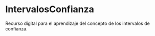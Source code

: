 # IntervalosConfianza
Recurso digital para el aprendizaje del concepto de los intervalos de confianza.

